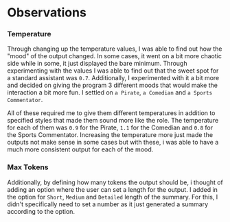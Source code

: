 # Observations

### Temperature
Through changing up the temperature values, I was able to find out how the "mood" of the output changed. In some cases, it went on a bit more chaotic side while in some, it just displayed the bare minimum. Through experimenting with the values I was able to find out that the sweet spot for a standard assistant was ```0.7```. Additionally, I experimented with it a bit more and decided on giving the program 3 different moods that would make the interaction a bit more fun. I settled on ```a Pirate```, ```a Comedian``` and ```a Sports Commentator```. 

All of these required me to give them different temperatures in addition to specified styles that made them sound more like the role. The temperature for each of them was ```0.9``` for the Pirate, ```1.1``` for the Comedian and ```0.8``` for the Sports Commentator. Increasing the temperature more just made the outputs not make sense in some cases but with these, i was able to have a much more consistent output for each of the mood.

### Max Tokens
Additionally, by defining how many tokens the output should be, i thought of adding an option where the user can set a length for the output. I added in the option for ```Short```, ```Medium``` and ```Detailed``` length of the summary. For this, I didn't specifically need to set a number as it just generated a summary according to the option.